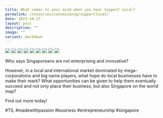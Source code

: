 ```yaml
---
title: What comes to your mind when you hear Support Local?
permalink: /resources/connexionsg/supportlocal/
date: 2023-10-27
layout: post
description: ""
image: ""
variant: markdown
---
```

![](/images/connexionsg/2023/support_local_IG.png)
![](/images/connexionsg/2023/support2.jpg)
![](/images/connexionsg/2023/support3.jpg)
![](/images/connexionsg/2023/support4.jpg)
![](/images/connexionsg/2023/support5.jpg)
![](/images/connexionsg/2023/support6.jpg)
![](/images/connexionsg/2023/support7.jpg)
![](/images/connexionsg/2023/support8.jpg)
![](/images/connexionsg/2023/support9.jpg)







Who says Singaporeans are not enterprising and innovative?

However, in a local and international market dominated by mega-corporations and big name players, what hope do local businesses have to make their mark? What opportunities can be given to help them eventually succeed and not only place their business, but also Singapore on the world map?

Find out more today!

#TIL #madewithpassion #business #entrepreneurship #singapore


